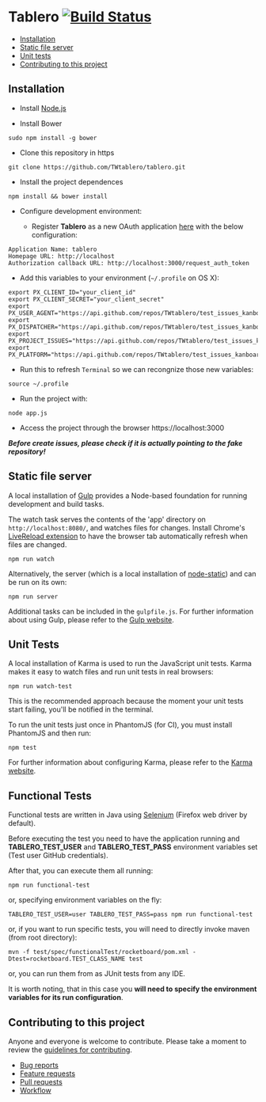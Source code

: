 # Tablero [![Build Status](https://snap-ci.com/TWtablero/tablero/branch/master/build_image)](https://snap-ci.com/TWtablero/tablero/branch/master)

* [Installation](https://github.com/TWtablero/tablero#installation)
* [Static file server](https://github.com/TWtablero/tablero#static-file-server)
* [Unit tests](https://github.com/TWtablero/tablero#unit-tests)
* [Contributing to this project](https://github.com/TWtablero/tablero#contributing-to-this-project)
## Installation

* Install [Node.js](http://nodejs.org/download/)

* Install Bower 
```
sudo npm install -g bower
```

* Clone this repository in https
```
git clone https://github.com/TWtablero/tablero.git
```
 
* Install the project dependences
```
npm install && bower install
```
 
* Configure development environment: 

  - Register **Tablero** as a new OAuth application [here](https://github.com/settings/applications/new) with the below configuration:
```
Application Name: tablero
Homepage URL: http://localhost
Authorization callback URL: http://localhost:3000/request_auth_token
```
  - Add this variables to your environment (`~/.profile` on OS X):
```
export PX_CLIENT_ID="your_client_id"
export PX_CLIENT_SECRET="your_client_secret"
export PX_USER_AGENT="https://api.github.com/repos/TWtablero/test_issues_kanboard"
export PX_DISPATCHER="https://api.github.com/repos/TWtablero/test_issues_kanboard"
export PX_PROJECT_ISSUES="https://api.github.com/repos/TWtablero/test_issues_kanboard"
export PX_PLATFORM="https://api.github.com/repos/TWtablero/test_issues_kanboard"
```
  - Run this to refresh `Terminal` so we can recongnize those new variables:
```
source ~/.profile
```  

*  Run the project with:
```
node app.js
```

* Access the project through the browser
https://localhost:3000
 
***Before create issues, please check if it is actually pointing to the fake repository!*** 



## Static file server

A local installation of [Gulp](http://gulpjs.com) provides a Node-based
foundation for running development and build tasks.

The watch task serves the contents of the 'app' directory on
`http://localhost:8080/`, and watches files for changes. Install Chrome's
[LiveReload extension](https://chrome.google.com/webstore/detail/livereload/jnihajbhpnppcggbcgedagnkighmdlei)
to have the browser tab automatically refresh when files are changed.

```
npm run watch
```

Alternatively, the server (which is a local installation of
[node-static](https://github.com/cloudhead/node-static/)) and can be run on its
own:

```
npm run server
```

Additional tasks can be included in the `gulpfile.js`. For further information
about using Gulp, please refer to the [Gulp website](http://gulpjs.com/).


## Unit Tests

A local installation of Karma is used to run the JavaScript unit tests.
Karma makes it easy to watch files and run unit tests in real browsers:

```
npm run watch-test
```

This is the recommended approach because the moment your unit tests start
failing, you'll be notified in the terminal.

To run the unit tests just once in PhantomJS (for CI), you must install
PhantomJS and then run:

```
npm test
```

For further information about configuring Karma, please refer to the [Karma
website](http://karma-runner.github.io/).

## Functional Tests

Functional tests are written in Java using [Selenium](http://www.seleniumhq.org/) (Firefox web driver by default).

Before executing the test you need to have the application running and __TABLERO_TEST_USER__ and __TABLERO_TEST_PASS__ environment variables set (Test user GitHub credentials).

After that, you can execute them all running:
```
npm run functional-test
```
or, specifying environment variables on the fly:
```
TABLERO_TEST_USER=user TABLERO_TEST_PASS=pass npm run functional-test
```
or, if you want to run specific tests, you will need to directly invoke maven (from root directory):
```
mvn -f test/spec/functionalTest/rocketboard/pom.xml -Dtest=rocketboard.TEST_CLASS_NAME test
```
or, you can run them from as JUnit tests from any IDE. 

It is worth noting, that in this case you __will need to specify the environment variables for its run configuration__. 

## Contributing to this project

Anyone and everyone is welcome to contribute. Please take a moment to
review the [guidelines for contributing](CONTRIBUTING.md).

* [Bug reports](CONTRIBUTING.md#bugs)
* [Feature requests](CONTRIBUTING.md#features)
* [Pull requests](CONTRIBUTING.md#pull-requests)
* [Workflow](WORKFLOW.md)
